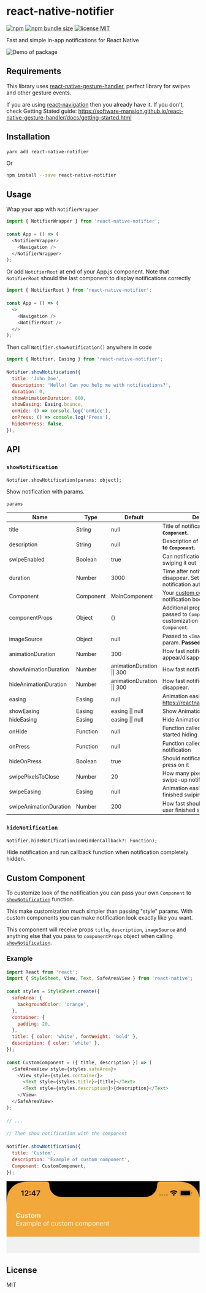 # react-native-notifier

[![npm](https://img.shields.io/npm/v/react-native-notifier)](https://www.npmjs.com/package/react-native-notifier)
[![npm bundle size](https://img.shields.io/bundlephobia/min/react-native-notifier)](https://bundlephobia.com/result?p=react-native-notifier)
[![license MIT](https://img.shields.io/badge/license-MIT-brightgreen)](https://github.com/seniv/react-native-notifier/blob/master/LICENSE)

Fast and simple in-app notifications for React Native

![Demo of package](demo.gif)

## Requirements

This library uses [react-native-gesture-handler](https://github.com/software-mansion/react-native-gesture-handler), perfect library for swipes and other gesture events.

If you are using [react-navigation](https://reactnavigation.org/) then you already have it. If you don't, check Getting Stated guide: https://software-mansion.github.io/react-native-gesture-handler/docs/getting-started.html

## Installation
```sh
yarn add react-native-notifier
```
Or
```sh
npm install --save react-native-notifier
```

## Usage

Wrap your app with `NotifierWrapper`
```js
import { NotifierWrapper } from 'react-native-notifier';

const App = () => (
  <NotifierWrapper>
    <Navigation />
  </NotifierWrapper>
);
```
Or add `NotifierRoot` at end of your App.js component. Note that `NotifierRoot` should the last component to display notifications correctly
```js
import { NotifierRoot } from 'react-native-notifier';

const App = () => (
  <>
    <Navigation />
    <NotifierRoot />
  </>
);
```
Then call `Notifier.showNotification()` anywhere in code
```js
import { Notifier, Easing } from 'react-native-notifier';

Notifier.showNotification({
  title: 'John Doe',
  description: 'Hello! Can you help me with notifications?',
  duration: 0,
  showAnimationDuration: 800,
  showEasing: Easing.bounce,
  onHide: () => console.log('onHide'),
  onPress: () => console.log('Press'),
  hideOnPress: false,
});
```


## API

### `showNotification`

```
Notifier.showNotification(params: object);
```
Show notification with params.

`params`

Name                  | Type     | Default                    | Description
----------------------|----------|----------------------------|-------------
title                 | String   | null                       | Title of notification. __Passed to `Component`.__
description           | String   | null                       | Description of notification. __Passed to `Component`.__
swipeEnabled          | Boolean  | true                       | Can notification be hidden by swiping it out
duration              | Number   | 3000                       | Time after notification will disappear. Set to `0` to not hide notification automatically
Component             | Component| MainComponent              | Your [custom component](#custom-component) of notification body
componentProps        | Object   | {}                         | Additional props that will be passed to `Component`. Use it for customization or if using custom `Component`.
imageSource           | Object   | null                       | Passed to `<Image />` as `source` param. __Passed to `Component`.__
animationDuration     | Number   | 300                        | How fast notification will appear/disappear
showAnimationDuration | Number   | animationDuration \|\| 300 | How fast notification will appear.
hideAnimationDuration | Number   | animationDuration \|\| 300 | How fast notification will disappear.
easing                | Easing   | null                       | Animation easing. Details: https://reactnative.dev/docs/easing
showEasing            | Easing   | easing \|\| null           | Show Animation easing.
hideEasing            | Easing   | easing \|\| null           | Hide Animation easing.
onHide                | Function | null                       | Function called when notification started hiding
onPress               | Function | null                       | Function called when user press on notification
hideOnPress           | Boolean  | true                       | Should notification hide when user press on it
swipePixelsToClose    | Number   | 20                         | How many pixels user should swipe-up notification to dismiss it
swipeEasing           | Easing   | null                       | Animation easing after user finished swiping
swipeAnimationDuration| Number   | 200                        | How fast should be animation after user finished swiping

### `hideNotification`

```
Notifier.hideNotification(onHiddenCallback?: Function);
```

Hide notification and run callback function when notification completely hidden.

## Custom Component

To customize look of the notification you can pass your own `Component` to [`showNotification`](#showNotification) function.

This make customization much simpler than passing "style" params. With custom components you can make notification look exactly like you want.

This component will receive props `title`, `description`, `imageSource` and anything else that you pass to `componentProps` object when calling [`showNotification`](#showNotification).

### Example
```javascript
import React from 'react';
import { StyleSheet, View, Text, SafeAreaView } from 'react-native';

const styles = StyleSheet.create({
  safeArea: {
    backgroundColor: 'orange',
  },
  container: {
    padding: 20,
  },
  title: { color: 'white', fontWeight: 'bold' },
  description: { color: 'white' },
});

const CustomComponent = ({ title, description }) => (
  <SafeAreaView style={styles.safeArea}>
    <View style={styles.container}>
      <Text style={styles.title}>{title}</Text>
      <Text style={styles.description}>{description}</Text>
    </View>
  </SafeAreaView>
);

// ...

// Then show notification with the component

Notifier.showNotification({
  title: 'Custom',
  description: 'Example of custom component',
  Component: CustomComponent,
});
```
![Demo of custom component](custom-component.jpg)

## License

MIT
